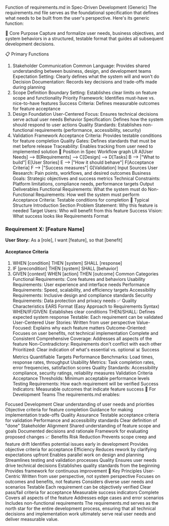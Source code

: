 Function of requirements.md in Spec-Driven Development (Generic)
The requirements.md file serves as the foundational specification that defines what needs to be built from the user's perspective. Here's its generic function:

🎯 Core Purpose
Capture and formalize user needs, business objectives, and system behaviors in a structured, testable format that guides all subsequent development decisions.

📋 Primary Functions
1. Stakeholder Communication
Common Language: Provides shared understanding between business, design, and development teams
Expectation Setting: Clearly defines what the system will and won't do
Decision Documentation: Records key decisions and trade-offs made during planning
2. Scope Definition
Boundary Setting: Establishes clear limits on feature scope and functionality
Priority Framework: Identifies must-have vs. nice-to-have features
Success Criteria: Defines measurable outcomes for feature acceptance
3. Design Foundation
User-Centered Focus: Ensures technical decisions serve actual user needs
Behavior Specification: Defines how the system should respond to user actions
Quality Standards: Establishes non-functional requirements (performance, accessibility, security)
4. Validation Framework
Acceptance Criteria: Provides testable conditions for feature completion
Quality Gates: Defines standards that must be met before release
Traceability: Enables tracking from user need to implemented solution
🔄 Position in Spec Workflow
graph LR
    A[User Needs] --> B[Requirements] --> C[Design] --> D[Tasks]
    B --> |"What to build"| E[User Stories]
    E --> |"How it should behave"| F[Acceptance Criteria]
    F --> |"Success measures"| G[Validation]
Input Sources
User Research: Pain points, workflows, and desired outcomes
Business Goals: Strategic objectives and success metrics
Technical Constraints: Platform limitations, compliance needs, performance targets
Output Deliverables
Functional Requirements: What the system must do
Non-Functional Requirements: How well the system must perform
Acceptance Criteria: Testable conditions for completion
🎯 Typical Structure
Introduction Section
Problem Statement: Why this feature is needed
Target Users: Who will benefit from this feature
Success Vision: What success looks like
Requirements Format
### Requirement X: [Feature Name]

**User Story:** As a [role], I want [feature], so that [benefit]

#### Acceptance Criteria
1. WHEN [condition] THEN [system] SHALL [response]
2. IF [precondition] THEN [system] SHALL [behavior]
3. GIVEN [context] WHEN [action] THEN [outcome]
Common Categories
Functional Requirements: Core features and behaviors
Usability Requirements: User experience and interface needs
Performance Requirements: Speed, scalability, and efficiency targets
Accessibility Requirements: Inclusive design and compliance standards
Security Requirements: Data protection and privacy needs
✅ Quality Characteristics
EARS Format (Easy Approach to Requirements Syntax)
WHEN/IF/GIVEN: Establishes clear conditions
THEN/SHALL: Defines expected system response
Testable: Each requirement can be validated
User-Centered
User Stories: Written from user perspective
Value-Focused: Explains why each feature matters
Outcome-Oriented: Focuses on user benefits, not technical implementation
Complete and Consistent
Comprehensive Coverage: Addresses all aspects of the feature
Non-Contradictory: Requirements don't conflict with each other
Prioritized: Clear indication of what's essential vs. optional
📊 Success Metrics
Quantifiable Targets
Performance Benchmarks: Load times, response rates, throughput
Usability Metrics: Task completion rates, error frequencies, satisfaction scores
Quality Standards: Accessibility compliance, security ratings, reliability measures
Validation Criteria
Acceptance Thresholds: Minimum acceptable performance levels
Testing Requirements: How each requirement will be verified
Success Indicators: Measurable outcomes that indicate feature success
🔧 For Development Teams
The requirements.md enables:

Focused Development
Clear understanding of user needs and priorities
Objective criteria for feature completion
Guidance for making implementation trade-offs
Quality Assurance
Testable acceptance criteria for validation
Performance and accessibility standards
Clear definition of "done"
Stakeholder Alignment
Shared understanding of feature scope and goals
Documented decisions and rationale
Framework for evaluating proposed changes
📈 Benefits
Risk Reduction
Prevents scope creep and feature drift
Identifies potential issues early in development
Provides objective criteria for acceptance
Efficiency
Reduces rework by clarifying expectations upfront
Enables parallel work on design and planning
Streamlines testing and validation processes
Quality
Ensures user needs drive technical decisions
Establishes quality standards from the beginning
Provides framework for continuous improvement
🎯 Key Principles
User-Centric
Written from user perspective, not system perspective
Focuses on outcomes and benefits, not features
Considers diverse user needs and scenarios
Testable
Each requirement can be objectively verified
Clear pass/fail criteria for acceptance
Measurable success indicators
Complete
Covers all aspects of the feature
Addresses edge cases and error scenarios
Includes non-functional requirements
The requirements.md serves as the north star for the entire development process, ensuring that all technical decisions and implementation work ultimately serve real user needs and deliver measurable value.